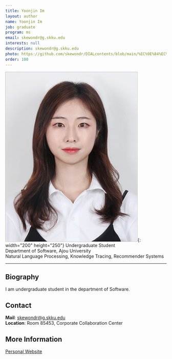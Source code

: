 ```yaml
---
title: Yoonjin Im 
layout: author
name: Yoonjin Im 
job: graduate
program: ms
email: skewondr@g.skku.edu
interests: null
description: skewondr@g.skku.edu
photo: https://github.com/skewondr/DIALcontents/blob/main/%EC%9E%84%EC%9C%A4%EC%A7%84_%EA%B9%80%EC%9D%80%EB%B3%84%EC%82%AC%EC%A7%84%EA%B4%80.jpg?raw=true
order: 100
---
```


<!-- Post name should be this form: name.md
        For example, Gildong Hong.md -->

<!-- Fill the contents where --Fill-- exists -->
<!-- The example is in '_authors/Jongwuk Lee.md' or '_authors/Jiwoo Kim.md'>

<!-- For 'name' front matter, follow this format: Gildong Hong -->
<!-- For 'job' front matter, choose the one of these: professor / graduate / undergraduate / alumni -->
<!-- For 'description' front matter, write down your email address and areas of interests.
        Email address is nessecary for graduate students.
        Follow this format: example@skku.edu / Computer Science -->

![Photo](https://github.com/skewondr/DIALcontents/blob/main/%EC%9E%84%EC%9C%A4%EC%A7%84_%EA%B9%80%EC%9D%80%EB%B3%84%EC%82%AC%EC%A7%84%EA%B4%80.jpg?raw=true){: width="200" height="250"}
Undergraduate Student<br />
Department of Software, Ajou University<br />
Natural Language Processing, Knowledge Tracing, Recommender Systems

<!-- If you have a photo, then write that url in (). Photo can be anything with 200x200 size. -->
<!-- Fill the position, institution/department, interests
        For example, Graduate Student<br>Department of Software, Sungkyunkwan University<br>Recommender Systems, Natural Language Processing, Neuroimaging Analysis and Understanding -->

<hr>

## Biography
I am undergraduate student in the department of Software.

## Contact
**Mail**: skewondr@g.skku.edu
<br>
**Location**: Room 85453, Corporate Collaboration Center

## More Information
[Personal Website](https://github.com/skewondr)

<!-- If you have some personal websites, then write the url here. -->
<!-- If you don't have them, then remove a line '[Persoal Website](--Fill--)' -->

